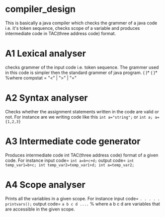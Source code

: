 # compiler_design
This is basically a java compiler which checks the grammer of a java code i.e. it's token sequence, checks scope of a variable and produces intermediate code in TAC(three address code) format.

# A1 Lexical analyser
checks grammer of the input code i.e. token sequence.
The grammer used in this code is simpler then the standard grammer of java program. 
(<identifier> <identifier>)*
(<identifier> <compstat> <identifier>)*
%where compstat = "<" | ">" | "="

# A2 Syntax analyser
Checks whether the assignment statements written in the code are valid or not. For instance are we writing code like this
`
	int a="string";
`
or
`
	int a;
	a={1,2,3}
`

# A3 Intermediate code generator
Produces intermediate code int TAC(three address code) format of a given code.
For instance
input code=
`
	int a=b+c+d;
`
output code=
`
	int temp_var1=b+c;
	int temp_var2=temp_var1+d;
	int a=temp_var2;
`

# A4 Scope analyser
Prints all the variables in a given scope.
For instance
input code=
`
	.
	.
	.
	.
	.
	printvars();
`
output code=
`
	a b c d ....
`
% where a b c d are variables that are accessible in the given scope.

